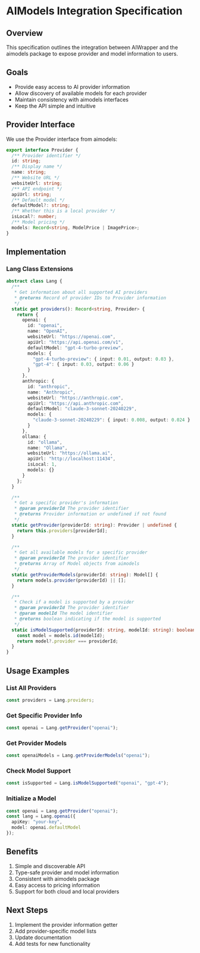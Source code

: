 # AIModels Integration Specification

## Overview
This specification outlines the integration between AIWrapper and the aimodels package to expose provider and model information to users.

## Goals
- Provide easy access to AI provider information
- Allow discovery of available models for each provider
- Maintain consistency with aimodels interfaces
- Keep the API simple and intuitive

## Provider Interface
We use the Provider interface from aimodels:

```typescript
export interface Provider {
  /** Provider identifier */
  id: string;
  /** Display name */
  name: string;
  /** Website URL */
  websiteUrl: string;
  /** API endpoint */
  apiUrl: string;
  /** Default model */
  defaultModel?: string;
  /** Whether this is a local provider */
  isLocal?: number;
  /** Model pricing */
  models: Record<string, ModelPrice | ImagePrice>;
}
```

## Implementation

### Lang Class Extensions

```typescript
abstract class Lang {
  /**
   * Get information about all supported AI providers
   * @returns Record of provider IDs to Provider information
   */
  static get providers(): Record<string, Provider> {
    return {
      openai: {
        id: "openai",
        name: "OpenAI",
        websiteUrl: "https://openai.com",
        apiUrl: "https://api.openai.com/v1",
        defaultModel: "gpt-4-turbo-preview",
        models: {
          "gpt-4-turbo-preview": { input: 0.01, output: 0.03 },
          "gpt-4": { input: 0.03, output: 0.06 }
        }
      },
      anthropic: {
        id: "anthropic",
        name: "Anthropic",
        websiteUrl: "https://anthropic.com",
        apiUrl: "https://api.anthropic.com",
        defaultModel: "claude-3-sonnet-20240229",
        models: {
          "claude-3-sonnet-20240229": { input: 0.008, output: 0.024 }
        }
      },
      ollama: {
        id: "ollama",
        name: "Ollama",
        websiteUrl: "https://ollama.ai",
        apiUrl: "http://localhost:11434",
        isLocal: 1,
        models: {}
      }
    };
  }

  /**
   * Get a specific provider's information
   * @param providerId The provider identifier
   * @returns Provider information or undefined if not found
   */
  static getProvider(providerId: string): Provider | undefined {
    return this.providers[providerId];
  }

  /**
   * Get all available models for a specific provider
   * @param providerId The provider identifier
   * @returns Array of Model objects from aimodels
   */
  static getProviderModels(providerId: string): Model[] {
    return models.provider(providerId) || [];
  }

  /**
   * Check if a model is supported by a provider
   * @param providerId The provider identifier
   * @param modelId The model identifier
   * @returns boolean indicating if the model is supported
   */
  static isModelSupported(providerId: string, modelId: string): boolean {
    const model = models.id(modelId);
    return model?.provider === providerId;
  }
}
```

## Usage Examples

### List All Providers
```typescript
const providers = Lang.providers;
```

### Get Specific Provider Info
```typescript
const openai = Lang.getProvider("openai");
```

### Get Provider Models
```typescript
const openaiModels = Lang.getProviderModels("openai");
```

### Check Model Support
```typescript
const isSupported = Lang.isModelSupported("openai", "gpt-4");
```

### Initialize a Model
```typescript
const openai = Lang.getProvider("openai");
const lang = Lang.openai({
  apiKey: "your-key",
  model: openai.defaultModel
});
```

## Benefits
1. Simple and discoverable API
2. Type-safe provider and model information
3. Consistent with aimodels package
4. Easy access to pricing information
5. Support for both cloud and local providers

## Next Steps
1. Implement the provider information getter
2. Add provider-specific model lists
3. Update documentation
4. Add tests for new functionality 